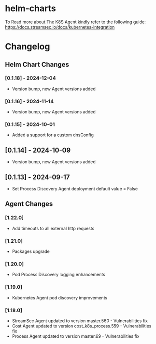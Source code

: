 # helm-charts

To Read more about The K8S Agent kindly refer to the following guide: https://docs.streamsec.io/docs/kubernetes-integration

# Changelog
## Helm Chart Changes
### [0.1.18] - 2024-12-04
- Version bump, new Agent versions added 
### [0.1.16] - 2024-11-14
- Version bump, new Agent versions added 
### [0.1.15] - 2024-10-01
- Added a support for a custom dnsConfig 
## [0.1.14] - 2024-10-09
- Version bump, new Agent versions added 
## [0.1.13] - 2024-09-17
- Set Process Discovery Agent deployment default value = False

## Agent Changes
### [1.22.0]
- Add timeouts to all external http requests
### [1.21.0]
- Packages upgrade
### [1.20.0]
- Pod Process Discovery logging enhancements
### [1.19.0]
- Kubernetes Agent pod discovery improvements
### [1.18.0]
- StreamSec Agent updated to version master.560 - Vulnerabilities fix
- Cost Agent updated to version cost_k8s_process.559 - Vulnerabilities fix
- Process Agent updated to version master.69 - Vulnerabilities fix


